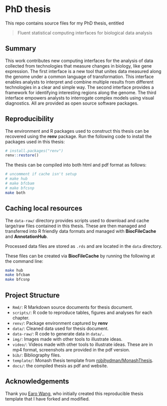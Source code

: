 # PhD thesis 

This repo contains source files for my PhD thesis, entitled 

> Fluent statistical computing interfaces for biological data analysis    


## Summary

This work contributes new computing interfaces for the analysis of data 
collected from technologies that measure changes in biology, like gene 
expression. The first interface is a new tool that unites data measured along
the genome under a common language of transformation. This interface enables
analysts to interpret and combine multiple results from different technologies
in a clear and simple way. The second interface provides a framework for 
identifying interesting regions along the genome. The third interface empowers
analysts to interrogate complex models using visual diagnostics. All 
are provided as open source software packages. 

## Reproducibility

The environment and R packages used to construct this thesis
can be recovered using the **renv** package. Run the following
code to install the packages used in this thesis:

```r
# install.packages("renv")
renv::restore()
```

The thesis can be compiled into both html and pdf format as follows:

```zsh
# uncomment if cache isn't setup
# make hub
# make bfcbam
# make bfcsnp
make both
```

## Caching local resources 

The `data-raw/` directory provides scripts used to download and 
cache large/raw files contained in this thesis. These are then managed
and transferred into R friendly data formats and managed with
**BiocFileCache** and **AnnotationHub**. 

Processed data files are stored as `.rds` and are located in the `data` directory. 

These files can be created via **BiocFileCache**
by running the following at the command line:

```zsh
make hub
make bfcbam
make bfcsnp
```


## Project Structure

* `Rmd/`: R Markdown source documents for thesis document.
* `scripts/`: R code to reproduce tables, figures and analyses for each chapter.
* `renv/`: Package environment captured by **renv**
* `data/`: Cleaned data used for thesis document.
* `data-raw/`: R code to generate data in `data/`..
* `img/`: Images made with other tools to illustrate ideas. 
* `video/`: Videos made with other tools to illustrate ideas. These are in mp4 format, screenshots are provided in the pdf version.
* `bib/`: Bibliography files.
* `template/`: Monash thesis template from [robjhydman/MonashThesis](https://github.com/robjhyndman/MonashThesis).
* `docs/`: the compiled thesis as pdf and website.

## Acknowledgements

Thank you [Earo Wang](https://earo.me), who initially created this  reproducible thesis template that I have forked and modified.
